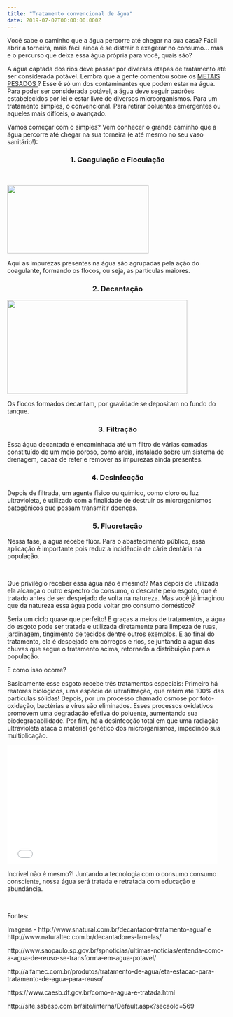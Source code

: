 ```yaml
---
title: "Tratamento convencional de água"
date: 2019-07-02T00:00:00.000Z
---
```


<!-- wp:tadv/classic-paragraph -->
<p style="text-align: left;">Você sabe o caminho que a água percorre até chegar na sua casa? Fácil abrir a torneira, mais fácil ainda é se distrair e exagerar no consumo... mas e o percurso que deixa essa água própria para você, quais são?</p>
<p style="text-align: left;">A água captada dos rios deve passar por diversas etapas de tratamento até ser considerada potável. Lembra que a gente comentou sobre os <a href="http://seivajr.com/metais-pesados/">METAIS PESADOS </a>? Esse é só um dos contaminantes que podem estar na água. Para poder ser considerada potável, a água deve seguir padrões estabelecidos por lei e estar livre de diversos microorganismos. Para um tratamento simples, o convencional. Para retirar poluentes emergentes ou aqueles mais difíceis, o avançado.</p>
<p>Vamos começar com o simples? Vem conhecer o grande caminho que a água percorre até chegar na sua torneira (e até mesmo no seu vaso sanitário!):</p>
<h3 style="text-align: center;"><b>1. Coagulação e Floculação</b></h3>
<p style="text-align: center;"> </p>
<p><a href="http://seivajr.com/?attachment_id=1209" rel="attachment wp-att-1209"><img class="size-full wp-image-1209 aligncenter" src="http://seivajr.com/wp-content/uploads/2019/07/índice.jpeg" alt="" width="323" height="156" /></a></p>
<p>Aqui as impurezas presentes na água são agrupadas pela ação do coagulante, formando os flocos, ou seja, as partículas maiores.</p>
<h3 style="text-align: center;"><b>2. Decantação</b></h3>
<p><a href="http://seivajr.com/?attachment_id=1210" rel="attachment wp-att-1210"><img class="size-full wp-image-1210 aligncenter" src="http://seivajr.com/wp-content/uploads/2019/07/Tratamento_de_Água_e_Efluentes_Decantadores_Lamelas_-_Decantação_-_2017-06-26_12.46.22.png" alt="" width="411" height="214" /></a></p>
<p>Os flocos formados decantam, por gravidade se depositam no fundo do tanque.</p>
<h3 style="text-align: center;"><b>3. Filtração</b></h3>
<p>Essa água decantada é encaminhada até um filtro de várias camadas constituído de um meio poroso, como areia, instalado sobre um sistema de drenagem, capaz de reter e remover as impurezas ainda presentes.</p>
<h3 style="text-align: center;"><b>4. Desinfecção</b></h3>
<p>Depois de filtrada, um agente físico ou químico, como cloro ou luz ultravioleta, é utilizado com a finalidade de destruir os microrganismos patogênicos que possam transmitir doenças. </p>
<h3 style="text-align: center;"><b>5. Fluoretação</b></h3>
<p>Nessa fase, a água recebe flúor. Para o abastecimento público, essa aplicação é importante pois reduz a incidência de cárie dentária na população. </p>
<p> </p>
<p>Que privilégio receber essa água não é mesmo!? Mas depois de utilizada ela alcança o outro espectro do consumo, o descarte pelo esgoto, que é tratado antes de ser despejado de volta na natureza. Mas você já imaginou que da natureza essa água pode voltar pro consumo doméstico?</p>
<p>Seria um ciclo quase que perfeito! E graças a meios de tratamentos, a água do esgoto pode ser tratada e utilizada diretamente para limpeza de ruas, jardinagem, tingimento de tecidos dentre outros exemplos. E ao final do tratamento, ela é despejado em córregos e rios, se juntando a água das chuvas que segue o tratamento acima, retornado a distribuição para a população. </p>
<p>E como isso ocorre? </p>
<p>Basicamente esse esgoto recebe três tratamentos especiais: Primeiro há reatores biológicos, uma espécie de ultrafiltração, que retém até 100% das partículas sólidas! Depois, por um processo chamado osmose por foto-oxidação, bactérias e vírus são eliminados. Esses processos oxidativos promovem uma degradação efetiva do poluente, aumentando sua biodegradabilidade. Por fim, há a desinfecção total em que uma radiação ultravioleta ataca o material genético dos microrganismos, impedindo sua multiplicação. </p>
<p><iframe src="//giphy.com/embed/2q0QCQLagAk5q" width="480" height="271" frameborder="0"></iframe></p>
<p>Incrível não é mesmo?! Juntando a tecnologia com o consumo consumo consciente, nossa água será tratada e retratada com educação e abundância. </p>
<p> </p>
<p>Fontes:</p>
<p>Imagens - http://www.snatural.com.br/decantador-tratamento-agua/ e http://www.naturaltec.com.br/decantadores-lamelas/</p>
<p>http://www.saopaulo.sp.gov.br/spnoticias/ultimas-noticias/entenda-como-a-agua-de-reuso-se-transforma-em-agua-potavel/</p>
<p>http://alfamec.com.br/produtos/tratamento-de-agua/eta-estacao-para-tratamento-de-agua-para-reuso/</p>
<p>https://www.caesb.df.gov.br/como-a-agua-e-tratada.html</p>
<p>http://site.sabesp.com.br/site/interna/Default.aspx?secaoId=569</p>

